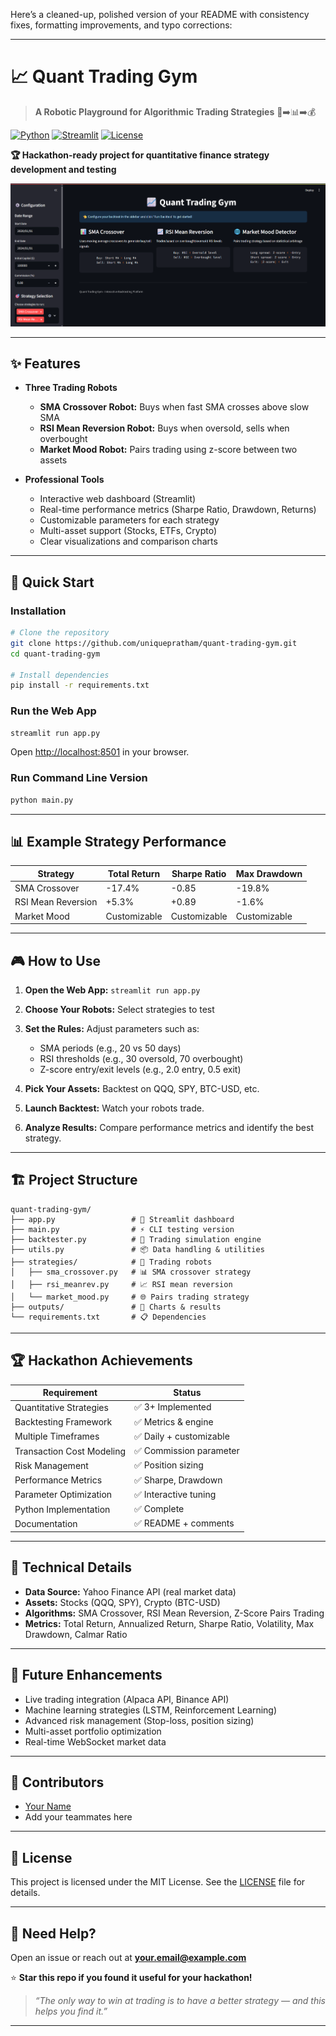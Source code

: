 Here’s a cleaned-up, polished version of your README with consistency fixes, formatting improvements, and typo corrections:

---

# 📈 Quant Trading Gym

> **A Robotic Playground for Algorithmic Trading Strategies** 🤖➡️📊➡️💰

[![Python](https://img.shields.io/badge/Python-3.8%2B-blue)](https://python.org)
[![Streamlit](https://img.shields.io/badge/Streamlit-1.28%2B-FF4B4B)](https://streamlit.io)
[![License](https://img.shields.io/badge/License-MIT-green)](LICENSE)

**🏆 Hackathon-ready project for quantitative finance strategy development and testing**

![Quant Trading Gym Dashboard](resources/Dashboard.png)

---

## ✨ Features

* **Three Trading Robots**

  * **SMA Crossover Robot:** Buys when fast SMA crosses above slow SMA
  * **RSI Mean Reversion Robot:** Buys when oversold, sells when overbought
  * **Market Mood Robot:** Pairs trading using z-score between two assets

* **Professional Tools**

  * Interactive web dashboard (Streamlit)
  * Real-time performance metrics (Sharpe Ratio, Drawdown, Returns)
  * Customizable parameters for each strategy
  * Multi-asset support (Stocks, ETFs, Crypto)
  * Clear visualizations and comparison charts

---

## 🚀 Quick Start

### Installation

```bash
# Clone the repository
git clone https://github.com/uniquepratham/quant-trading-gym.git
cd quant-trading-gym

# Install dependencies
pip install -r requirements.txt
```

### Run the Web App

```bash
streamlit run app.py
```

Open [http://localhost:8501](http://localhost:8501) in your browser.

### Run Command Line Version

```bash
python main.py
```

---

## 📊 Example Strategy Performance

| Strategy           | Total Return | Sharpe Ratio | Max Drawdown |
| ------------------ | ------------ | ------------ | ------------ |
| SMA Crossover      | -17.4%       | -0.85        | -19.8%       |
| RSI Mean Reversion | +5.3%        | +0.89        | -1.6%        |
| Market Mood        | Customizable | Customizable | Customizable |

---

## 🎮 How to Use

1. **Open the Web App:**
   `streamlit run app.py`

2. **Choose Your Robots:**
   Select strategies to test

3. **Set the Rules:**
   Adjust parameters such as:

   * SMA periods (e.g., 20 vs 50 days)
   * RSI thresholds (e.g., 30 oversold, 70 overbought)
   * Z-score entry/exit levels (e.g., 2.0 entry, 0.5 exit)

4. **Pick Your Assets:**
   Backtest on QQQ, SPY, BTC-USD, etc.

5. **Launch Backtest:**
   Watch your robots trade.

6. **Analyze Results:**
   Compare performance metrics and identify the best strategy.

---

## 🏗️ Project Structure

```
quant-trading-gym/
├── app.py                 # 🎪 Streamlit dashboard
├── main.py                # ⚡ CLI testing version
├── backtester.py          # 🤖 Trading simulation engine
├── utils.py               # 📦 Data handling & utilities
├── strategies/            # 🎯 Trading robots
│   ├── sma_crossover.py   # 📊 SMA crossover strategy
│   ├── rsi_meanrev.py     # 📈 RSI mean reversion
│   └── market_mood.py     # 🌐 Pairs trading strategy
├── outputs/               # 📸 Charts & results
└── requirements.txt       # 📋 Dependencies
```

---

## 🏆 Hackathon Achievements

| Requirement               | Status                 |
| ------------------------- | ---------------------- |
| Quantitative Strategies   | ✅ 3+ Implemented       |
| Backtesting Framework     | ✅ Metrics & engine     |
| Multiple Timeframes       | ✅ Daily + customizable |
| Transaction Cost Modeling | ✅ Commission parameter |
| Risk Management           | ✅ Position sizing      |
| Performance Metrics       | ✅ Sharpe, Drawdown     |
| Parameter Optimization    | ✅ Interactive tuning   |
| Python Implementation     | ✅ Complete             |
| Documentation             | ✅ README + comments    |

---

## 🧠 Technical Details

* **Data Source:** Yahoo Finance API (real market data)
* **Assets:** Stocks (QQQ, SPY), Crypto (BTC-USD)
* **Algorithms:** SMA Crossover, RSI Mean Reversion, Z-Score Pairs Trading
* **Metrics:** Total Return, Annualized Return, Sharpe Ratio, Volatility, Max Drawdown, Calmar Ratio

---

## 🔮 Future Enhancements

* Live trading integration (Alpaca API, Binance API)
* Machine learning strategies (LSTM, Reinforcement Learning)
* Advanced risk management (Stop-loss, position sizing)
* Multi-asset portfolio optimization
* Real-time WebSocket market data

---

## 👥 Contributors

* [Your Name](https://github.com/yourusername)
* Add your teammates here

---

## 📜 License

This project is licensed under the MIT License. See the [LICENSE](LICENSE) file for details.

---

## 🙋 Need Help?

Open an issue or reach out at **[your.email@example.com](mailto:your.email@example.com)**

⭐ **Star this repo if you found it useful for your hackathon!**

> *“The only way to win at trading is to have a better strategy — and this helps you find it.”*

---